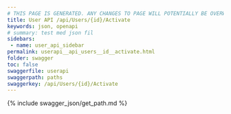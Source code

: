 ```yaml
---
# THIS PAGE IS GENERATED. ANY CHANGES TO PAGE WILL POTENTIALLY BE OVERWRITTEN.
title: User API /api/Users/{id}/Activate
keywords: json, openapi
# summary: test med json fil
sidebars: 
 - name: user_api_sidebar
permalink: userapi__api_users__id__activate.html
folder: swagger
toc: false
swaggerfile: userapi
swaggerpath: paths
swaggerkey: /api/Users/{id}/Activate
---
```

{% include swagger_json/get_path.md %}
